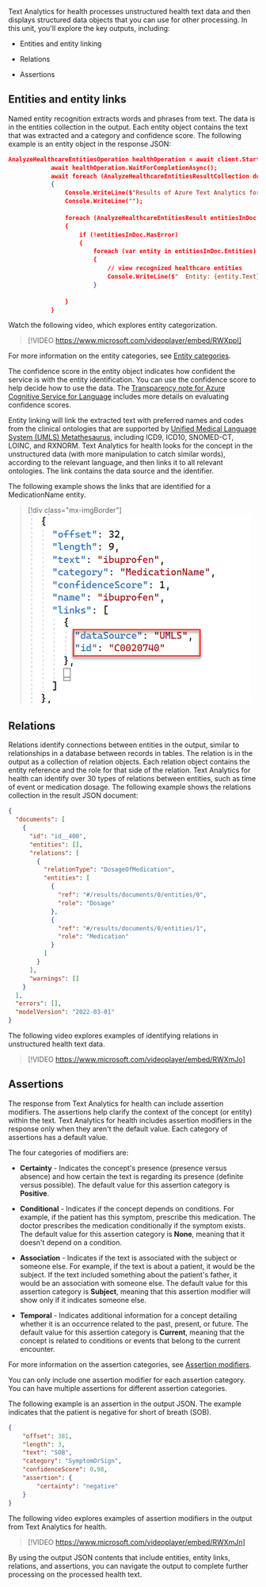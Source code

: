 Text Analytics for health processes unstructured health text data and then displays structured data objects that you can use for other processing. In this unit, you'll explore the key outputs, including:

-   Entities and entity linking

-   Relations

-   Assertions

## Entities and entity links

Named entity recognition extracts words and phrases from text. The data is in the entities collection in the output. Each entity object contains the text that was extracted and a category and confidence score. The following example is an entity object in the response JSON:

```json
AnalyzeHealthcareEntitiesOperation healthOperation = await client.StartAnalyzeHealthcareEntitiesAsync(batchInput);
            await healthOperation.WaitForCompletionAsync();
            await foreach (AnalyzeHealthcareEntitiesResultCollection documentsInPage in healthOperation.Value)
            {
                Console.WriteLine($"Results of Azure Text Analytics for health async model, version: \"{documentsInPage.ModelVersion}\"");
                Console.WriteLine("");

                foreach (AnalyzeHealthcareEntitiesResult entitiesInDoc in documentsInPage)
                {
                    if (!entitiesInDoc.HasError)
                    {
                        foreach (var entity in entitiesInDoc.Entities)
                        {
                            // view recognized healthcare entities
                            Console.WriteLine($"  Entity: {entity.Text}");
                        }
  
                }
            }
```

Watch the following video, which explores entity categorization. 

> [!VIDEO https://www.microsoft.com/videoplayer/embed/RWXppI]

For more information on the entity categories, see [Entity categories](/azure/ai-services/language-service/text-analytics-for-health/concepts/health-entity-categories).

The confidence score in the entity object indicates how confident the service is with the entity identification. You can use the confidence score to help decide how to use the data. The [Transparency note for Azure Cognitive Service for Language](/legal/cognitive-services/language-service/transparency-note?azure-portal=true#understand-confidence-scores-for-sentiment-analysis-named-entity-recognition-language-detection-and-health-functions) includes more details on evaluating confidence scores. 

Entity linking will link the extracted text with preferred names and codes from the clinical ontologies that are supported by [Unified Medical Language System (UMLS) Metathesaurus](https://www.nlm.nih.gov/research/umls/sourcereleasedocs/index.html), including ICD9, ICD10, SNOMED-CT, LOINC, and RXNORM. Text Analytics for health looks for the concept in the unstructured data (with more manipulation to catch similar words), according to the relevant language, and then links it to all relevant ontologies. The link contains the data source and the identifier. 

The following example shows the links that are identified for a MedicationName entity.

> [!div class="mx-imgBorder"]
> [![Screenshot of the entity link in JSON output.](../media/output.png)](../media/output.png#lightbox)

## Relations

Relations identify connections between entities in the output, similar to relationships in a database between records in tables. The relation is in the output as a collection of relation objects. Each relation object contains the entity reference and the role for that side of the relation. Text Analytics for health can identify over 30 types of relations between entities, such as time of event or medication dosage. The following example shows the relations collection in the result JSON document:

```json
{
  "documents": [
    {
      "id": "id__400",
      "entities": [],
      "relations": [
        {
          "relationType": "DosageOfMedication",
          "entities": [
            {
              "ref": "#/results/documents/0/entities/0",
              "role": "Dosage"
            },
            {
              "ref": "#/results/documents/0/entities/1",
              "role": "Medication"
            }
          ]
        }    
      ],
      "warnings": []
    }
  ],
  "errors": [],
  "modelVersion": "2022-03-01"
}
```

The following video explores examples of identifying relations in unstructured health text data.

> [!VIDEO https://www.microsoft.com/videoplayer/embed/RWXmJo]

## Assertions

The response from Text Analytics for health can include assertion modifiers. The assertions help clarify the context of the concept (or entity) within the text. Text Analytics for health includes assertion modifiers in the response only when they aren't the default value. Each category of assertions has a default value.

The four categories of modifiers are:

-   **Certainty** - Indicates the concept's presence (presence versus absence) and how certain the text is regarding its presence (definite versus possible). The default value for this assertion category is **Positive**.

-   **Conditional** - Indicates if the concept depends on conditions. For example, if the patient has this symptom, prescribe this medication. The doctor prescribes the medication conditionally if the symptom exists. The default value for this assertion category is **None**, meaning that it doesn't depend on a condition.

-   **Association** - Indicates if the text is associated with the subject or someone else. For example, if the text is about a patient, it would be the subject. If the text included something about the patient's father, it would be an association with someone else. The default value for this assertion category is **Subject**, meaning that this assertion modifier will show only if it indicates someone else.

-   **Temporal** - Indicates additional information for a concept detailing whether it is an occurrence related to the past, present, or future. The default value for this assertion category is **Current**, meaning that the concept is related to conditions or events that belong to the current encounter. 

For more information on the assertion categories, see [Assertion modifiers](/azure/ai-services/language-service/text-analytics-for-health/concepts/assertion-detection). 

You can only include one assertion modifier for each assertion category. You can have multiple assertions for different assertion categories.

The following example is an assertion in the output JSON. The example indicates that the patient is negative for short of breath (SOB).

```json
{
    "offset": 381,
    "length": 3,
    "text": "SOB",
    "category": "SymptomOrSign",
    "confidenceScore": 0.98,
    "assertion": {
        "certainty": "negative"
    }
}
```

The following video explores examples of assertion modifiers in the output from Text Analytics for health.

> [!VIDEO https://www.microsoft.com/videoplayer/embed/RWXmJn]

By using the output JSON contents that include entities, entity links, relations, and assertions, you can navigate the output to complete further processing on the processed health text.

